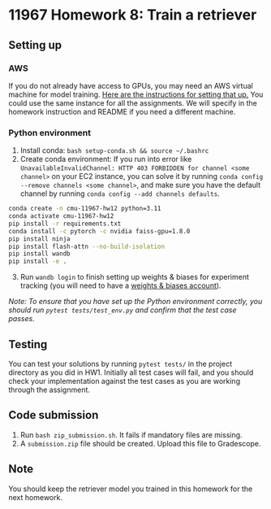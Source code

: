 # 11967 Homework 8: Train a retriever

## Setting up

### AWS
If you do not already have access to GPUs, you may need an AWS virtual
  machine for model training.
[Here are the instructions for setting that up.](https://docs.google.com/presentation/d/1zNOkS8GmtJxMQ74g41610RVe-ZYNkGwkZfq18mr78ME/edit?usp=sharing) 
You could use the same instance for all the assignments. We will specify in the homework instruction and README if you need a different machine.

### Python environment
1. Install conda: `bash setup-conda.sh && source ~/.bashrc`
2. Create conda environment:
   If you run into error like `UnavailableInvalidChannel: HTTP 403 FORBIDDEN for channel <some channel>` on your EC2 instance, you can solve it by running `conda config --remove channels <some channel>`, and make sure you have the default channel by running `conda config --add channels defaults`.
```bash
conda create -n cmu-11967-hw12 python=3.11
conda activate cmu-11967-hw12
pip install -r requirements.txt
conda install -c pytorch -c nvidia faiss-gpu=1.8.0
pip install ninja
pip install flash-attn --no-build-isolation
pip install wandb
pip install -e .
```
3. Run `wandb login` to finish setting up weights & biases for experiment tracking (you will need to have a [weights & biases account](https://wandb.ai/login)).

*Note: To ensure that you have set up the Python environment correctly, you should run
`pytest tests/test_env.py` and confirm that the test case passes.*

## Testing

You can test your solutions by running `pytest tests/` in the project directory as you did in HW1.
Initially all test cases will fail, and you should check your implementation
against the test cases as you are working through the assignment.

## Code submission

1. Run `bash zip_submission.sh`. It fails if mandatory files are missing.
2. A `submission.zip` file should be created. Upload this file to Gradescope.

## Note

You should keep the retriever model you trained in this homework for the next homework.
